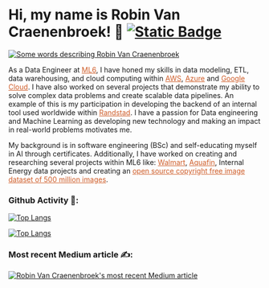 <h1>Hi, my name is Robin Van Craenenbroek! 👋 <a href="https://www.linkedin.com/in/robin-van-craenenbroek/">
    <img alt="Static Badge" src="https://img.shields.io/badge/LinkedIn-blue?logo=linkedin&style=plastic">
  </a>
</h1>

<a href="https://git.io/typing-svg">
  <img src="https://readme-typing-svg.demolab.com?font=Fira+Code&duration=2500&pause=1000&color=cf5d29&width=435&lines=Data+Engineer+💻;Machine+Learning+Engineer+📊;%23Energy+Domain+Knowlegde+⚡;%23Always+Learning+📖;" alt="Some words describing Robin Van Craenenbroek" />
</a>

<p>
    As a Data Engineer at <a href="https://www.ml6.eu/" style="color: #cf5d29">ML6</a>, I have honed my skills in data modeling, ETL, data warehousing, and cloud computing within <a href="https://aws.amazon.com/" style="color: #cf5d29">AWS</a>, <a href="https://azure.microsoft.com/en-us" style="color: #cf5d29"> Azure</a> and <a href="https://cloud.google.com/?hl=en" style="color: #cf5d29">Google Cloud</a>. I have also worked on several projects that demonstrate my ability to solve complex data problems and create scalable data pipelines. An example of this is my participation in developing the backend of an internal tool used worldwide within <a href="https://www.randstad.be/en/" style="color: #cf5d29">Randstad</a>. I have a passion for Data engineering and Machine Learning as developing new technology and making an impact in real-world problems motivates me.
</p>
<p>
    My background is in software engineering (BSc) and self-educating myself in AI through certificates. Additionally, I have worked on creating  and researching several projects within ML6 like: <a href="https://www.walmart.com/" style="color: #cf5d29"> Walmart</a>, <a href="https://www.aquafin.be/en" style="color: #cf5d29">Aquafin</a>, Internal Energy data projects and creating an <a href="https://fondant.ai/en/latest/blog/CC_25M_press_release/" style="color: #cf5d29">open source copyright free image dataset of 500 million images</a>.
</p>

<div>
  <h3>Github Activity 🤖:</h3>
</div>

[![Top Langs](https://github-stats-deploying.vercel.app/api?username=nsff&show_icons=true&locale=en&theme=codeSTACKr&count_private=true)](https://github.com/anuraghazra/github-readme-stats)

[![Top Langs](https://github-stats-deploying.vercel.app/api/top-langs/?username=nsff&layout=compact&langs_count=10)](https://github.com/anuraghazra/github-readme-stats)


<div>
  <h3>Most recent Medium article ✍️:</h3>
  <a target="_blank" href="https://github-readme-medium-recent-article.vercel.app/medium/@rvancraenenbroek/0"><img src="https://github-readme-medium-recent-article.vercel.app/medium/@rvancraenenbroek/0" alt="Robin Van Craenenbroek's most recent Medium article"></a>
</div>
<!---
NSFF/NSFF is a ✨ special ✨ repository because its `README.md` (this file) appears on your GitHub profile.
You can click the Preview link to take a look at your changes.
--->